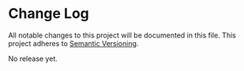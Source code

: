 # Change Log
All notable changes to this project will be documented in this file.
This project adheres to [Semantic Versioning](http://semver.org/).


No release yet.
